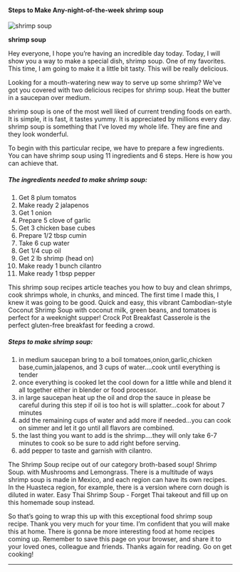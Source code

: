             

#### Steps to Make Any-night-of-the-week shrimp soup

![shrimp soup](https://img-global.cpcdn.com/recipes/31364382/751x532cq70/shrimp-soup-recipe-main-photo.jpg)

**shrimp soup**

Hey everyone, I hope you’re having an incredible day today. Today, I will show you a way to make a special dish, shrimp soup. One of my favorites. This time, I am going to make it a little bit tasty. This will be really delicious.

Looking for a mouth-watering new way to serve up some shrimp? We've got you covered with two delicious recipes for shrimp soup. Heat the butter in a saucepan over medium.

shrimp soup is one of the most well liked of current trending foods on earth. It is simple, it is fast, it tastes yummy. It is appreciated by millions every day. shrimp soup is something that I’ve loved my whole life. They are fine and they look wonderful.

To begin with this particular recipe, we have to prepare a few ingredients. You can have shrimp soup using 11 ingredients and 6 steps. Here is how you can achieve that.

##### The ingredients needed to make shrimp soup:

1.  Get 8 plum tomatos
2.  Make ready 2 jalapenos
3.  Get 1 onion
4.  Prepare 5 clove of garlic
5.  Get 3 chicken base cubes
6.  Prepare 1/2 tbsp cumin
7.  Take 6 cup water
8.  Get 1/4 cup oil
9.  Get 2 lb shrimp (head on)
10.  Make ready 1 bunch cilantro
11.  Make ready 1 tbsp pepper

This shrimp soup recipes article teaches you how to buy and clean shrimps, cook shrimps whole, in chunks, and minced. The first time I made this, I knew it was going to be good. Quick and easy, this vibrant Cambodian-style Coconut Shrimp Soup with coconut milk, green beans, and tomatoes is perfect for a weeknight supper! Crock Pot Breakfast Casserole is the perfect gluten-free breakfast for feeding a crowd.

##### Steps to make shrimp soup:

1.  in medium saucepan bring to a boil tomatoes,onion,garlic,chicken base,cumin,jalapenos, and 3 cups of water….cook until everything is tender
2.  once everything is cooked let the cool down for a little while and blend it all together either in blender or food processor.
3.  in large saucepan heat up the oil and drop the sauce in please be careful during this step if oil is too hot is will splatter…cook for about 7 minutes
4.  add the remaining cups of water and add more if needed…you can cook on simmer and let it go until all flavors are combined.
5.  the last thing you want to add is the shrimp….they will only take 6-7 minutes to cook so be sure to add right before serving.
6.  add pepper to taste and garnish with cilantro.

The Shrimp Soup recipe out of our category broth-based soup! Shrimp Soup. with Mushrooms and Lemongrass. There is a multitude of ways shrimp soup is made in Mexico, and each region can have its own recipes. In the Huasteca region, for example, there is a version where corn dough is diluted in water. Easy Thai Shrimp Soup - Forget Thai takeout and fill up on this homemade soup instead.

So that’s going to wrap this up with this exceptional food shrimp soup recipe. Thank you very much for your time. I’m confident that you will make this at home. There is gonna be more interesting food at home recipes coming up. Remember to save this page on your browser, and share it to your loved ones, colleague and friends. Thanks again for reading. Go on get cooking!

* * *